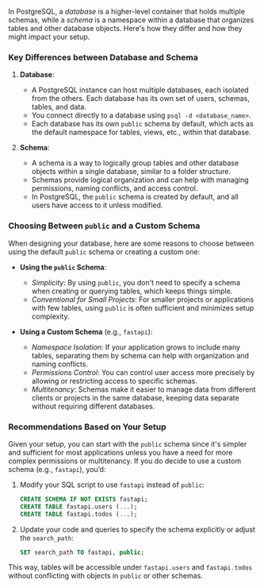 In PostgreSQL, a *database* is a higher-level container that holds multiple schemas, while a *schema* is a namespace within a database that organizes tables and other database objects. Here's how they differ and how they might impact your setup.

### Key Differences between Database and Schema

1. **Database**: 
   - A PostgreSQL instance can host multiple databases, each isolated from the others. Each database has its own set of users, schemas, tables, and data.
   - You connect directly to a database using `psql -d <database_name>`.
   - Each database has its own `public` schema by default, which acts as the default namespace for tables, views, etc., within that database.

2. **Schema**:
   - A schema is a way to logically group tables and other database objects within a single database, similar to a folder structure.
   - Schemas provide logical organization and can help with managing permissions, naming conflicts, and access control.
   - In PostgreSQL, the `public` schema is created by default, and all users have access to it unless modified.

### Choosing Between `public` and a Custom Schema

When designing your database, here are some reasons to choose between using the default `public` schema or creating a custom one:

- **Using the `public` Schema**: 
  - *Simplicity*: By using `public`, you don't need to specify a schema when creating or querying tables, which keeps things simple.
  - *Conventional for Small Projects*: For smaller projects or applications with few tables, using `public` is often sufficient and minimizes setup complexity.
  
- **Using a Custom Schema** (e.g., `fastapi`):
  - *Namespace Isolation*: If your application grows to include many tables, separating them by schema can help with organization and naming conflicts.
  - *Permissions Control*: You can control user access more precisely by allowing or restricting access to specific schemas.
  - *Multitenancy*: Schemas make it easier to manage data from different clients or projects in the same database, keeping data separate without requiring different databases.

### Recommendations Based on Your Setup

Given your setup, you can start with the `public` schema since it's simpler and sufficient for most applications unless you have a need for more complex permissions or multitenancy. If you do decide to use a custom schema (e.g., `fastapi`), you’d:
  
1. Modify your SQL script to use `fastapi` instead of `public`:
   ```sql
   CREATE SCHEMA IF NOT EXISTS fastapi;
   CREATE TABLE fastapi.users (...);
   CREATE TABLE fastapi.todos (...);
   ```
   
2. Update your code and queries to specify the schema explicitly or adjust the `search_path`:
   ```sql
   SET search_path TO fastapi, public;
   ```

This way, tables will be accessible under `fastapi.users` and `fastapi.todos` without conflicting with objects in `public` or other schemas.
